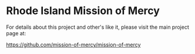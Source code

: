 # Rhode Island Mission of Mercy

For details about this project and other's like it, please visit the main project
page at:

<https://github.com/mission-of-mercy/mission-of-mercy>

